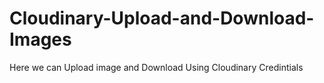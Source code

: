 # Cloudinary-Upload-and-Download-Images

Here we can Upload image and Download Using Cloudinary Credintials 
